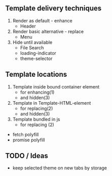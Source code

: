 

## Template delivery techniques

1. Render as default - enhance
    - Header
2. Render basic alternative - replace
    - Menu 
3. Hide until available
    - File Search
    - loading-indicator
    - theme-selector

## Template locations

1. Template inside bound container element 
    - for enhancing(1) 
    - and hidden(3)
2. Template in Template-HTML-element 
    - for replacing(2)
    - and hidden(3)
3. Template bundled in js 
    - for replacing (2) 

- fetch polyfill
- promise polyfill


## TODO / Ideas
- keep selected theme on new tabs by storage
